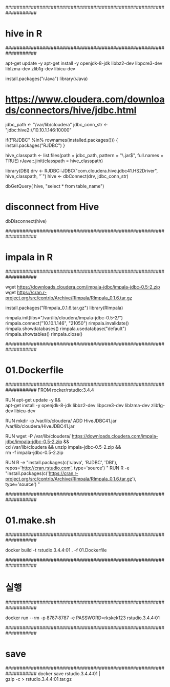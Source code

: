 
###################################################################
# hive in R
###################################################################

apt-get update -y
apt-get install  -y openjdk-8-jdk libbz2-dev libpcre3-dev liblzma-dev zlib1g-dev libicu-dev

install.packages("rJava")
library(rJava)

# https://www.cloudera.com/downloads/connectors/hive/jdbc.html

jdbc_path <- "/var/lib/cloudera"
jdbc_conn_str <- "jdbc:hive2://10.10.1.146:10000"


if(!"RJDBC" %in% rownames(installed.packages())) {
  install.packages("RJDBC")
}

hive_classpath <- list.files(path = jdbc_path, pattern = "\\.jar$", full.names = TRUE)
rJava::.jinit(classpath = hive_classpath)

library(DBI)
drv <- RJDBC::JDBC("com.cloudera.hive.jdbc41.HS2Driver", hive_classpath, "`")
hive <- dbConnect(drv, jdbc_conn_str)

dbGetQuery( hive,
  "select * from table_name")

# disconnect from Hive
dbDisconnect(hive)


###################################################################
# impala in R
###################################################################

wget https://downloads.cloudera.com/impala-jdbc/impala-jdbc-0.5-2.zip
wget https://cran.r-project.org/src/contrib/Archive/RImpala/RImpala_0.1.6.tar.gz

install.packages("RImpala_0.1.6.tar.gz")
library(RImpala)


rimpala.init(libs="/var/lib/cloudera/impala-jdbc-0.5-2/")
rimpala.connect("10.10.1.146", "21050")
rimpala.invalidate()
rimpala.showdatabases()
rimpala.usedatabase("default")
rimpala.showtables()
rimpala.close()

###################################################################
# 01.Dockerfile
###################################################################
FROM rocker/rstudio:3.4.4


RUN apt-get update -y && \
    apt-get install  -y openjdk-8-jdk libbz2-dev libpcre3-dev liblzma-dev zlib1g-dev libicu-dev

RUN mkdir -p  /var/lib/cloudera/
ADD HiveJDBC41.jar   /var/lib/cloudera/HiveJDBC41.jar

RUN wget -P  /var/lib/cloudera/   https://downloads.cloudera.com/impala-jdbc/impala-jdbc-0.5-2.zip && \
    cd /var/lib/cloudera &&  unzip impala-jdbc-0.5-2.zip  && \
    rm -f impala-jdbc-0.5-2.zip


RUN R -e "install.packages(c('rJava', 'RJDBC',  'DBI'), repos='http://cran.rstudio.com', type='source')  "
RUN R -e "install.packages(c('https://cran.r-project.org/src/contrib/Archive/RImpala/RImpala_0.1.6.tar.gz'),  type='source')  "


###################################################################
# 01.make.sh
###################################################################

docker build  -t  rstudio.3.4.4:01  . -f 01.Dockerfile

###################################################################
# 실행
###################################################################

docker run --rm -p 8787:8787 -e PASSWORD=rkskek123  rstudio.3.4.4:01

###################################################################
# save 
###################################################################
docker save rstudio.3.4.4:01 |  \
gzip -c >   rstudio.3.4.4:01.tar.gz








